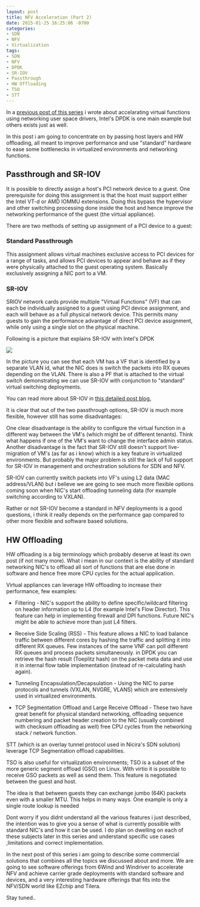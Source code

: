 ```yaml
---
layout: post
title: NFV Acceleration (Part 2)
date: 2015-01-25 16:25:06 -0700
categories:
- SDN
- NFV
- Virtualization
tags:
- SDN
- NFV
- DPDK
- SR-IOV
- Passthrough
- HW Offloading
- TSO
- STT
---
```


In a [previous post of this series](http://galsagie.github.io/sdn/nfv/virtualization/2015/01/21/nfv-acceleration/) i wrote about accelarating virtual functions using networking user space drivers, Intel's DPDK is one main example but others exists just as well.

In this post i am going to concentrate on by passing host layers and HW offloading, all meant to improve performance and use "standard" hardware to ease some bottlenecks in virtualized environments and networking functions.

## Passthrough and SR-IOV

It is possible to directly assign a host's PCI network device to a guest. One prerequisite for doing this assignment is that the host must support either the Intel VT-d or AMD IOMMU extensions. 
Doing this bypass the hypervisor and other switching processing done inside the host and hence improve the networking
performance of the guest (the virtual appliance).

There are two methods of setting up assignment of a PCI device to a guest:
 
### Standard Passthrough
 
This assignment allows virtual machines exclusive access to PCI devices for a range of tasks, and allows PCI devices to appear and behave as if they were physically attached to the guest operating system.
Basically exclusively assigning a NIC port to a VM.

### SR-IOV

SRIOV network cards provide multiple "Virtual Functions" (VF) that can each be individually assigned to a guest using PCI device assignment, and each will behave as a full physical network device. This permits many guests to gain the performance advantage of direct PCI device assignment, while only using a single slot on the physical machine.

Following is a picture that explains SR-IOV with Intel's DPDK

<img src="http://www.dpdk.org/doc/guides/_images/fast_pkt_proc.png" />

In the picture you can see that each VM has a VF that is identified by a separate VLAN id, what the NIC does is switch the packets into RX queues depending on the VLAN.
There is also a PF that is attached to the virtual switch demonstrating we can use SR-IOV with conjunction to "standard" virtual switching deployments.

You can read more about SR-IOV in [this detailed post blog.](http://blog.scottlowe.org/2009/12/02/what-is-sr-iov/)

It is clear that out of the two passthrough options, SR-IOV is much more flexible, however still has some disadvantages:

One clear disadvantage is the ability to configure the virtual function in a different way between the VM's (which might be of different tenants).
Think what happens if one of the VM's want to change the interface admin status.
Another disadvantage is the fact that SR-IOV still doesn't support live-migration of VM's (as far as i know) which is a key feature in virtualized environments.
But probably the major problem is still the lack of full support for SR-IOV in management and orchestration solutions for SDN and NFV.

SR-IOV can currently switch packets into VF's using L2 data (MAC address/VLAN) but i believe we are going to see much more flexible options coming soon when NIC's start offloading tunneling data (for example switching according to VXLAN).

Rather or not SR-IOV become a standard in NFV deployments is a good questions, i think it really depends on the performance gap compared to other more flexible and software based solutions.

## HW Offloading

HW offloading is a big terminology which probably deserve at least its own post (if not many more).
What i mean in our context is the ability of standard networking NIC's to offload all sort of functions that are else done in software and hence free more CPU cycles for the actual application.

Virtual appliances can leverage HW offloading to increase their performance, few examples:

* Filtering - NIC's support the ability to define specific/wildcard filtering on header information up to L4 (for example Intel's Flow Director).
This feature can help in implementing firewall and DPI functions.
Future NIC's might be able to achieve more than just L4 filters.

* Receive Side Scaling (RSS) - 
This feature allows a NIC to load balance traffic between different cores by hashing the traffic and splitting it into different RX queues.
Few instances of the same VNF can poll different RX queues and process packets simultaneously.
in DPDK you can retrieve the hash result (Toeplitz hash) on the packet meta data and use it in internal flow table implementation (instead of re-calculating hash again). 

* Tunneling Encapsulation/Decapsulation - 
Using the NIC to parse protocols and tunnels (VXLAN, NVGRE, VLANS) which are extensively used in virtualized environments. 

* TCP Segmentation Offload and Large Receive Offload - 
These two have great benefit for physical standard networking, offloading sequence numbering and packet header creation to the NIC (usually combined with checksum offloading as well) free CPU cycles from the networking stack / network function.

STT (which is an overlay tunnel protocol used in Nicira's SDN solution) leverage TCP Segmentation offload capabilities.

TSO is also useful for virtualization environments; TSO is a subset of the more generic segment offload (GSO) on Linux.
With virtio it is possible to receive GSO packets as well as send them. This feature is negotiated between the guest and host.

The idea is that between guests they can exchange jumbo (64K) packets even with
a smaller MTU. This helps in many ways. One example is only a single
route lookup is needed

Dont worry if you didnt understand all the various features i just described, the intention was to give you a sense of what is currently possible with standard NIC's and how it can be used.
I do plan on dwelling on each of these subjects later in this series and understand specific use cases ,limitations and correct implementation.

In the next post of this series i am going to describe some commercial solutions that combines all the topics we discussed about and more.
We are going to see software offerings from 6Wind and Windriver to accelerate NFV and achieve carrier grade deployments with standard software and devices, and a very interesting hardware offerings that fits into the NFV/SDN world like EZchip and Tilera.

Stay tuned..

